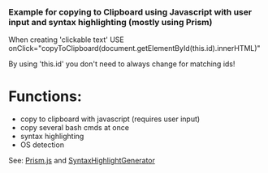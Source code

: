 ### Example for copying to Clipboard using Javascript with user input and syntax highlighting (mostly using Prism)

When creating 'clickable text' USE onClick="copyToClipboard(document.getElementById(this.id).innerHTML)"

By using 'this.id' you don't need to always change for matching ids!

# Functions:
- copy to clipboard with javascript (requires user input)
- copy several bash cmds at once
- syntax highlighting
- OS detection

See: [Prism.js](http://prismjs.com) and [SyntaxHighlightGenerator](http://ajblk.github.io/SyntaxHighlightGenerator-v3.0/OnlineGenerator.html)